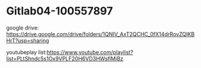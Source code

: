# Gitlab04-100557897

google drive: https://drive.google.com/drive/folders/1QNIV_AxT2QCHC_0fX14drRovZQIKBHrT?usp=sharing

youtubeplay list:https://www.youtube.com/playlist?list=PLtShndc5s1Ox9VPLF20H6VD3HWsflMiBz
